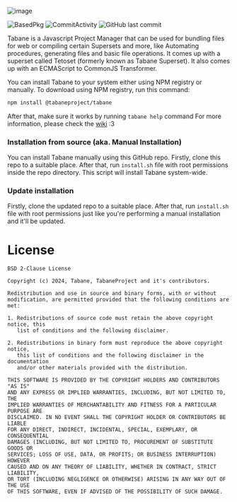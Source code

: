 ![image](https://github.com/tabaneproject/tabane/assets/157493292/16a30683-6d77-4e0d-b777-498c2186a6de)

![BasedPkg](https://img.shields.io/badge/Javascript-121216?style=flat-square&labelColor=121216&logo=javascript&logoColor=c0c0c0&color=c0c0c0&label=Powered%20by) ![CommitActivity](https://img.shields.io/github/commit-activity/w/tabaneproject/tabane?style=flat-square&labelColor=121216&logo=github&logoColor=a0a0a0&color=c0c0c0) ![GitHub last commit](https://img.shields.io/github/last-commit/tabaneproject/tabane?style=flat-square&labelColor=121216&logo=github&logoColor=a0a0a0&color=c0c0c0)<br>

Tabane is a Javascript Project Manager that can be used for bundling files for web or compiling certain Supersets and more, like Automating procedures, generating files and basic file operations. It comes up with a superset called Tetoset (formerly known as Tabane Superset). It also comes up with an ECMAScript to CommonJS Transformer.

You can install Tabane to your system either using NPM registry or manually. To download using NPM registry, run this command:
```sh
npm install @tabaneproject/tabane
```
After that, make sure it works by running `tabane help` command
For more information, please check the [wiki](https://github.com/tabaneproject/tabane/wiki) :3

### Installation from source (aka. Manual Installation)
You can install Tabane manually using this GitHub repo. Firstly, clone this repo to a suitable place. After that, run `install.sh` file with root permissions inside the repo directory. This script will install Tabane system-wide.
### Update installation
Firstly, clone the updated repo to a suitable place. After that, run `install.sh` file with root permissions just like you're performing a manual installation and it'll be updated.
# License
```
BSD 2-Clause License

Copyright (c) 2024, Tabane, TabaneProject and it's contributors.

Redistribution and use in source and binary forms, with or without
modification, are permitted provided that the following conditions are met:

1. Redistributions of source code must retain the above copyright notice, this
   list of conditions and the following disclaimer.

2. Redistributions in binary form must reproduce the above copyright notice,
   this list of conditions and the following disclaimer in the documentation
   and/or other materials provided with the distribution.

THIS SOFTWARE IS PROVIDED BY THE COPYRIGHT HOLDERS AND CONTRIBUTORS "AS IS"
AND ANY EXPRESS OR IMPLIED WARRANTIES, INCLUDING, BUT NOT LIMITED TO, THE
IMPLIED WARRANTIES OF MERCHANTABILITY AND FITNESS FOR A PARTICULAR PURPOSE ARE
DISCLAIMED. IN NO EVENT SHALL THE COPYRIGHT HOLDER OR CONTRIBUTORS BE LIABLE
FOR ANY DIRECT, INDIRECT, INCIDENTAL, SPECIAL, EXEMPLARY, OR CONSEQUENTIAL
DAMAGES (INCLUDING, BUT NOT LIMITED TO, PROCUREMENT OF SUBSTITUTE GOODS OR
SERVICES; LOSS OF USE, DATA, OR PROFITS; OR BUSINESS INTERRUPTION) HOWEVER
CAUSED AND ON ANY THEORY OF LIABILITY, WHETHER IN CONTRACT, STRICT LIABILITY,
OR TORT (INCLUDING NEGLIGENCE OR OTHERWISE) ARISING IN ANY WAY OUT OF THE USE
OF THIS SOFTWARE, EVEN IF ADVISED OF THE POSSIBILITY OF SUCH DAMAGE.
```